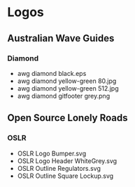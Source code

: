 # Logos

## Australian Wave Guides

### Diamond

  * awg diamond black.eps
  * awg diamond yellow-green 80.jpg
  * awg diamond yellow-green 512.jpg
  * awg diamond gitfooter grey.png

## Open Source Lonely Roads

### OSLR

  * OSLR Logo Bumper.svg
  * OSLR Logo Header WhiteGrey.svg
  * OSLR Outline Regulators.svg
  * OSLR Outline Square Lockup.svg
